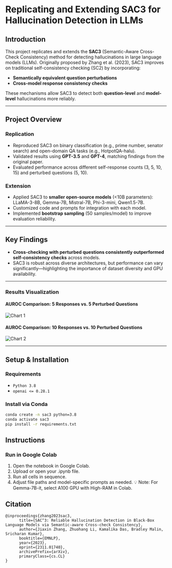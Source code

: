 # Replicating and Extending SAC3 for Hallucination Detection in LLMs

## Introduction
This project replicates and extends the **SAC3** (Semantic-Aware Cross-Check Consistency) method for detecting hallucinations in large language models (LLMs). Originally proposed by Zhang et al. (2023), SAC3 improves on traditional self-consistency checking (SC2) by incorporating:

- **Semantically equivalent question perturbations**
- **Cross-model response consistency checks**

These mechanisms allow SAC3 to detect both **question-level** and **model-level** hallucinations more reliably.

---

## Project Overview

### Replication
- Reproduced SAC3 on binary classification (e.g., prime number, senator search) and open-domain QA tasks (e.g., HotpotQA-halu).
- Validated results using **GPT-3.5** and **GPT-4**, matching findings from the original paper.
- Evaluated performance across different self-response counts (3, 5, 10, 15) and perturbed questions (5, 10).

### Extension
- Applied SAC3 to **smaller open-source models** (<10B parameters): LLaMA-3-8B, Gemma-7B, Mistral-7B, Phi-3-mini, Qwen1.5-7B.
- Customized code and prompts for integration with each model.
- Implemented **bootstrap sampling** (50 samples/model) to improve evaluation reliability.

---

## Key Findings
- **Cross-checking with perturbed questions consistently outperformed self-consistency checks** across models.
- SAC3 is robust across diverse architectures, but performance can vary significantly—highlighting the importance of dataset diversity and GPU availability.

---

### Results Visualization

#### AUROC Comparison: 5 Responses vs. 5 Perturbed Questions
![Chart 1](chart1_auroc_5_responses.png)

#### AUROC Comparison: 10 Responses vs. 10 Perturbed Questions
![Chart 2](chart2_auroc_10_responses.png)

---

## Setup & Installation

### Requirements
- `Python 3.8`
- `openai <= 0.28.1`

### Install via Conda
```bash
conda create -n sac3 python=3.8
conda activate sac3
pip install -r requirements.txt
```

## Instructions

### Run in Google Colab

1. Open the notebook in Google Colab.
2. Upload or open your .ipynb file.
3. Run all cells in sequence.
4. Adjust file paths and model-specific prompts as needed.
💡 Note: For Gemma-7B-it, select A100 GPU with High-RAM in Colab.

## Citation 

```
@inproceedings{zhang2023sac3,
      title={SAC^3: Reliable Hallucination Detection in Black-Box Language Models via Semantic-aware Cross-check Consistency},
      author={Jiaxin Zhang, Zhuohang Li, Kamalika Das, Bradley Malin, Sricharan Kumar},
      booktitle={EMNLP},
      year={2023},
      eprint={2311.01740},
      archivePrefix={arXiv},
      primaryClass={cs.CL}
}
```
